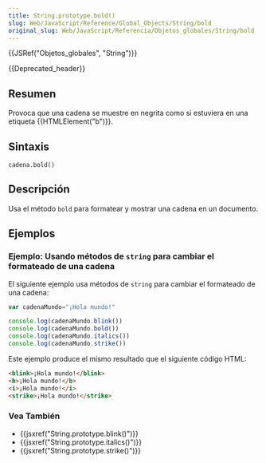 ```yaml
---
title: String.prototype.bold()
slug: Web/JavaScript/Reference/Global_Objects/String/bold
original_slug: Web/JavaScript/Referencia/Objetos_globales/String/bold
---
```


{{JSRef("Objetos_globales", "String")}}

{{Deprecated_header}}

## Resumen

Provoca que una cadena se muestre en negrita como si estuviera en una etiqueta {{HTMLElement("b")}}.

## Sintaxis

```
cadena.bold()
```

## Descripción

Usa el método `bold` para formatear y mostrar una cadena en un documento.

## Ejemplos

### Ejemplo: Usando métodos de `string` para cambiar el formateado de una cadena

El siguiente ejemplo usa métodos de `string` para cambiar el formateado de una cadena:

```js
var cadenaMundo="¡Hola mundo!"

console.log(cadenaMundo.blink())
console.log(cadenaMundo.bold())
console.log(cadenaMundo.italics())
console.log(cadenaMundo.strike())
```

Este ejemplo produce el mismo resultado que el siguiente código HTML:

```html
<blink>¡Hola mundo!</blink>
<b>¡Hola mundo!</b>
<i>¡Hola mundo!</i>
<strike>¡Hola mundo!</strike>
```

### Vea También

- {{jsxref("String.prototype.blink()")}}
- {{jsxref("String.prototype.italics()")}}
- {{jsxref("String.prototype.strike()")}}
